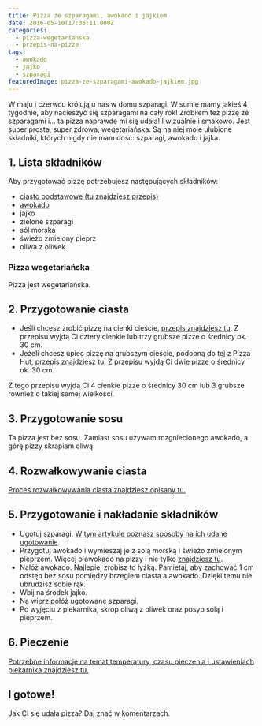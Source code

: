 ```yaml
---
title: Pizza ze szparagami, awokado i jajkiem
date: 2016-05-10T17:35:11.000Z
categories: 
  - pizza-wegetarianska
  - przepis-na-pizze
tags: 
  - awokado
  - jajko
  - szparagi
featuredImage: pizza-ze-szparagami-awokado-jajkiem.jpg
---
```


W maju i czerwcu królują u nas w domu szparagi. W sumie mamy jakieś 4 tygodnie, aby nacieszyć się szparagami na cały rok! Zrobiłem też pizzę ze szparagami i... ta pizza naprawdę mi się udała! I wizualnie i smakowo. Jest super prosta, super zdrowa, wegetariańska. Są na niej moje ulubione składniki, których nigdy nie mam dość: szparagi, awokado i jajka.

## 1\. Lista składników

Aby przygotować pizzę potrzebujesz następujących składników:

- <a href="/przepis-na-ciasto-na-pizze/" title="Przepis na ciasto podstawowe">ciasto podstawowe (tu znajdziesz przepis)</a>
- <a href="/awokado/" title="Wszystko co potrzebujesz wiedzieć o awokado">awokado</a>
- jajko
- zielone szparagi
- sól morska
- świeżo zmielony pieprz
- oliwa z oliwek

### Pizza wegetariańska

Pizza jest wegetariańska.

## 2\. Przygotowanie ciasta

- Jeśli chcesz zrobić pizzę na cienki cieście, <a href="/przepis-na-ciasto-na-pizze/" title="Przepis na ciasto podstawowe">przepis znajdziesz tu</a>. Z przepisu wyjdą Ci cztery cienkie lub trzy grubsze pizze o średnicy ok. 30 cm.
- Jeżeli chcesz upiec pizzę na grubszym cieście, podobną do tej z Pizza Hut, <a href="/jak-zrobic-ciasto-na-pizze-jak-w-pizza-hut/" title="Przepis na pizzę na grubym cieście">przepis znajdziesz tu</a>. Z przepisu wyjdą Ci dwie pizze o średnicy ok. 30 cm.

Z tego przepisu wyjdą Ci 4 cienkie pizze o średnicy 30 cm lub 3 grubsze również o takiej samej wielkości.

## 3\. Przygotowanie sosu

Ta pizza jest bez sosu. Zamiast sosu używam rozgniecionego awokado, a górę pizzy skrapiam oliwą.

## 4\. Rozwałkowywanie ciasta

<a href="/jak-walkowac-ciasto-pizzy/" title="Rozwałkowywanie ciasta">Proces rozwałkowywania ciasta znajdziesz opisany tu.</a>

## 5\. Przygotowanie i nakładanie składników

- Ugotuj szparagi. <a href="/pizza-ze-szparagami/" title="Wszystko co potrzebujesz wiedzieć o awokado">W tym artykule poznasz sposoby na ich udane ugotowanie</a>.
- Przygotuj awokado i wymieszaj je z solą morską i świeżo zmielonym pieprzem. Więcej o awokado na pizzy i nie tylko <a href="/awokado/" title="Wszystko co potrzebujesz wiedzieć o awokado">znajdziesz tu</a>.
- Nałóż awokado. Najlepiej zrobisz to łyżką. Pamietaj, aby zachować 1 cm odstęp bez sosu pomiędzy brzegiem ciasta a awokado. Dzięki temu nie ubrudzisz sobie rąk.
- Wbij na środek jajko.
- Na wierz połóż ugotowane szparagi.
- Po wyjęciu z piekarnika, skrop oliwą z oliwek oraz posyp solą i pieprzem.

## 6\. Pieczenie

<a href="/jak-ustawic-piekarnik-pieczenia-pizzy/" title="Jak ustawić piekarnik do pieczenia pizzy">Potrzebne informacje na temat temperatury, czasu pieczenia i ustawieniach piekarnika znajdziesz tu.</a>

## I gotowe!

Jak Ci się udała pizza? Daj znać w komentarzach.
